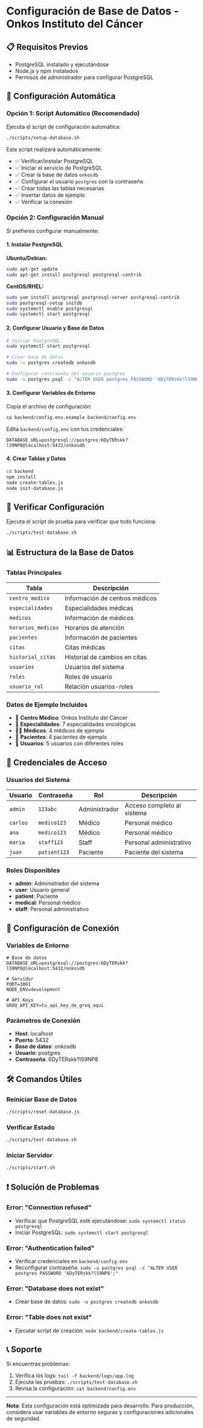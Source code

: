 # Configuración de Base de Datos - Onkos Instituto del Cáncer

## 📋 Requisitos Previos

- PostgreSQL instalado y ejecutándose
- Node.js y npm instalados
- Permisos de administrador para configurar PostgreSQL

## 🚀 Configuración Automática

### Opción 1: Script Automático (Recomendado)

Ejecuta el script de configuración automática:

```bash
./scripts/setup-database.sh
```

Este script realizará automáticamente:
- ✅ Verificar/instalar PostgreSQL
- ✅ Iniciar el servicio de PostgreSQL
- ✅ Crear la base de datos `onkosdb`
- ✅ Configurar el usuario `postgres` con la contraseña
- ✅ Crear todas las tablas necesarias
- ✅ Insertar datos de ejemplo
- ✅ Verificar la conexión

### Opción 2: Configuración Manual

Si prefieres configurar manualmente:

#### 1. Instalar PostgreSQL

**Ubuntu/Debian:**
```bash
sudo apt-get update
sudo apt-get install postgresql postgresql-contrib
```

**CentOS/RHEL:**
```bash
sudo yum install postgresql postgresql-server postgresql-contrib
sudo postgresql-setup initdb
sudo systemctl enable postgresql
sudo systemctl start postgresql
```

#### 2. Configurar Usuario y Base de Datos

```bash
# Iniciar PostgreSQL
sudo systemctl start postgresql

# Crear base de datos
sudo -u postgres createdb onkosdb

# Configurar contraseña del usuario postgres
sudo -u postgres psql -c "ALTER USER postgres PASSWORD '6DyTERskk?lS9NP8';"
```

#### 3. Configurar Variables de Entorno

Copia el archivo de configuración:
```bash
cp backend/config.env.example backend/config.env
```

Edita `backend/config.env` con tus credenciales:
```env
DATABASE_URL=postgresql://postgres:6DyTERskk?lS9NP8@localhost:5432/onkosdb
```

#### 4. Crear Tablas y Datos

```bash
cd backend
npm install
node create-tables.js
node init-database.js
```

## 🧪 Verificar Configuración

Ejecuta el script de prueba para verificar que todo funciona:

```bash
./scripts/test-database.sh
```

## 📊 Estructura de la Base de Datos

### Tablas Principales

| Tabla | Descripción |
|-------|-------------|
| `centro_medico` | Información de centros médicos |
| `especialidades` | Especialidades médicas |
| `medicos` | Información de médicos |
| `horarios_medicos` | Horarios de atención |
| `pacientes` | Información de pacientes |
| `citas` | Citas médicas |
| `historial_citas` | Historial de cambios en citas |
| `usuarios` | Usuarios del sistema |
| `roles` | Roles de usuario |
| `usuario_rol` | Relación usuarios-roles |

### Datos de Ejemplo Incluidos

- 🏥 **Centro Médico**: Onkos Instituto del Cáncer
- 🏥 **Especialidades**: 7 especialidades oncológicas
- 👨‍⚕️ **Médicos**: 4 médicos de ejemplo
- 👤 **Pacientes**: 4 pacientes de ejemplo
- 👥 **Usuarios**: 5 usuarios con diferentes roles

## 🔐 Credenciales de Acceso

### Usuarios del Sistema

| Usuario | Contraseña | Rol | Descripción |
|---------|------------|-----|-------------|
| `admin` | `123abc` | Administrador | Acceso completo al sistema |
| `carlos` | `medico123` | Médico | Personal médico |
| `ana` | `medico123` | Médico | Personal médico |
| `maria` | `staff123` | Staff | Personal administrativo |
| `juan` | `patient123` | Paciente | Paciente del sistema |

### Roles Disponibles

- **admin**: Administrador del sistema
- **user**: Usuario general
- **patient**: Paciente
- **medical**: Personal médico
- **staff**: Personal administrativo

## 🔧 Configuración de Conexión

### Variables de Entorno

```env
# Base de datos
DATABASE_URL=postgresql://postgres:6DyTERskk?lS9NP8@localhost:5432/onkosdb

# Servidor
PORT=3001
NODE_ENV=development

# API Keys
GROQ_API_KEY=tu_api_key_de_groq_aqui
```

### Parámetros de Conexión

- **Host**: localhost
- **Puerto**: 5432
- **Base de datos**: onkosdb
- **Usuario**: postgres
- **Contraseña**: 6DyTERskk?lS9NP8

## 🛠️ Comandos Útiles

### Reiniciar Base de Datos
```bash
./scripts/reset-database.js
```

### Verificar Estado
```bash
./scripts/test-database.sh
```

### Iniciar Servidor
```bash
./scripts/start.sh
```

## ❗ Solución de Problemas

### Error: "Connection refused"
- Verificar que PostgreSQL esté ejecutándose: `sudo systemctl status postgresql`
- Iniciar PostgreSQL: `sudo systemctl start postgresql`

### Error: "Authentication failed"
- Verificar credenciales en `backend/config.env`
- Reconfigurar contraseña: `sudo -u postgres psql -c "ALTER USER postgres PASSWORD '6DyTERskk?lS9NP8';"`

### Error: "Database does not exist"
- Crear base de datos: `sudo -u postgres createdb onkosdb`

### Error: "Table does not exist"
- Ejecutar script de creación: `node backend/create-tables.js`

## 📞 Soporte

Si encuentras problemas:

1. Verifica los logs: `tail -f backend/logs/app.log`
2. Ejecuta las pruebas: `./scripts/test-database.sh`
3. Revisa la configuración: `cat backend/config.env`

---

**Nota**: Esta configuración está optimizada para desarrollo. Para producción, considera usar variables de entorno seguras y configuraciones adicionales de seguridad. 